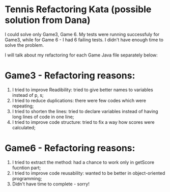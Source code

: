 
# Tennis Refactoring Kata (possible solution from Dana)

I could solve only Game3, Game 6. My tests were running successfuly for Game3, while for Game 6 - I had 6 failing tests. I didn't have enough time to solve the problem.

I will talk about my refactoring for each Game Java file separately below:

# Game3 - Refactoring reasons:
1. I tried to improve Readibility: tried to give better names to variables instead of p, s;
2. I tried to reduce duplications: there were few codes which were repeating;
3. I tried to shorten the lines: tried to declare variables instead of having long lines of code in one line;
4. I tried to improve code structure: tried to fix a way how scores were calculated;

# Game6 - Refactoring reasons:
1. I tried to extract the method: had a chance to work only in getScore fucntion part;
2. I tried to improve code reusability: wanted to be better in object-oriented programming;
3. Didn't have time to complete - sorry!
